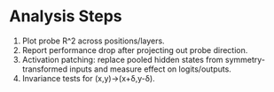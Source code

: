 # Analysis Steps
1. Plot probe R^2 across positions/layers.
2. Report performance drop after projecting out probe direction.
3. Activation patching: replace pooled hidden states from symmetry-transformed inputs and measure effect on logits/outputs.
4. Invariance tests for (x,y)->(x+δ,y-δ).

